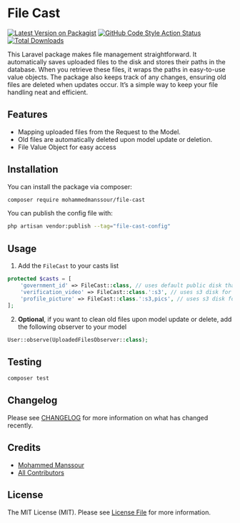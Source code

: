 # File Cast

[![Latest Version on Packagist](https://img.shields.io/packagist/v/mohammedmanssour/file-cast.svg?style=flat-square)](https://packagist.org/packages/mohammedmanssour/file-cast)
[![GitHub Code Style Action Status](https://img.shields.io/github/actions/workflow/status/mohammedmanssour/file-cast/fix-php-code-style-issues.yml?branch=main&label=code%20style&style=flat-square)](https://github.com/mohammedmanssour/file-cast/actions?query=workflow%3A"Fix+PHP+code+style+issues"+branch%3Amain)
[![Total Downloads](https://img.shields.io/packagist/dt/mohammedmanssour/file-cast.svg?style=flat-square)](https://packagist.org/packages/mohammedmanssour/file-cast)

This Laravel package makes file management straightforward. It automatically saves uploaded files to the disk and stores their paths in the database. When you retrieve these files, it wraps the paths in easy-to-use value objects. The package also keeps track of any changes, ensuring old files are deleted when updates occur. It’s a simple way to keep your file handling neat and efficient.

## Features

-   Mapping uploaded files from the Request to the Model.
-   Old files are automatically deleted upon model update or deletion.
-   File Value Object for easy access

## Installation

You can install the package via composer:

```bash
composer require mohammedmanssour/file-cast
```

You can publish the config file with:

```bash
php artisan vendor:publish --tag="file-cast-config"
```

## Usage

1. Add the `FileCast` to your casts list

```php
protected $casts = [
    'government_id' => FileCast::class, // uses default public disk that can be change from configuratuin. and uses table name as a path
    'verification_video' => FileCast::class.':s3', // uses s3 disk for upload and uses table name as a path
    'profile_picture' => FileCast::class.':s3,pics', // uses s3 disk for upload and uses pics as a path
];
```

2. **Optional**, if you want to clean old files upon model update or delete, add the following observer to your model

```php
User::observe(UploadedFilesObserver::class);
```

## Testing

```bash
composer test
```

## Changelog

Please see [CHANGELOG](CHANGELOG.md) for more information on what has changed recently.

## Credits

-   [Mohammed Manssour](https://github.com/mohammedmanssour)
-   [All Contributors](../../contributors)

## License

The MIT License (MIT). Please see [License File](LICENSE.md) for more information.
